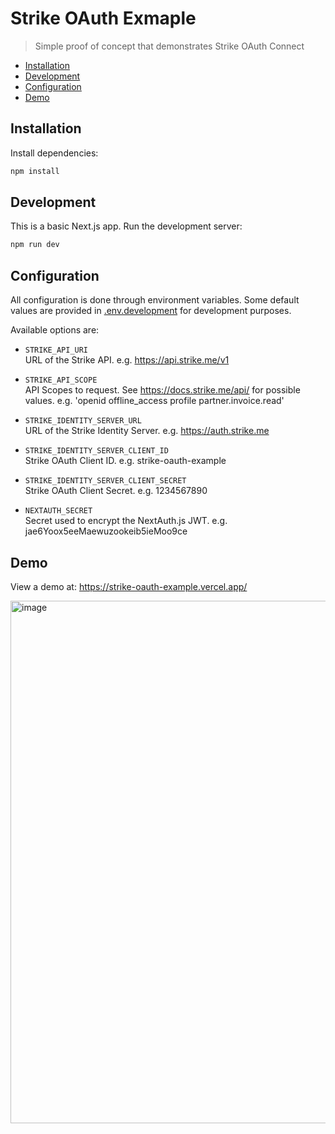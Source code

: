 # Strike OAuth Exmaple

> Simple proof of concept that demonstrates Strike OAuth Connect

- [Installation](#installation)
- [Development](#development)
- [Configuration](#configuration)
- [Demo](#demo)

## Installation

Install dependencies:

```sh
npm install
```

## Development

This is a basic Next.js app. Run the development server:

```bash
npm run dev
```

## Configuration

All configuration is done through environment variables. Some default values are provided in [.env.development](https://github.com/mrfelton/strike-oauth-example/blob/master/.env.development) for development purposes.

Available options are:

- `STRIKE_API_URI`  
   URL of the Strike API. e.g. https://api.strike.me/v1

- `STRIKE_API_SCOPE`  
  API Scopes to request. See https://docs.strike.me/api/ for possible values. e.g. 'openid offline_access profile partner.invoice.read'

- `STRIKE_IDENTITY_SERVER_URL`  
  URL of the Strike Identity Server. e.g. https://auth.strike.me

- `STRIKE_IDENTITY_SERVER_CLIENT_ID`  
  Strike OAuth Client ID. e.g. strike-oauth-example

- `STRIKE_IDENTITY_SERVER_CLIENT_SECRET`  
   Strike OAuth Client Secret. e.g. 1234567890

- `NEXTAUTH_SECRET`  
   Secret used to encrypt the NextAuth.js JWT. e.g. jae6Yoox5eeMaewuzookeib5ieMoo9ce

## Demo

View a demo at: https://strike-oauth-example.vercel.app/

<a href="https://strike-oauth-example.vercel.app/"><img width="836" alt="image" src="https://user-images.githubusercontent.com/200251/154948065-b21dfbce-b28d-4026-b7d4-de4c215df71a.png"></a>
